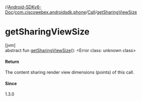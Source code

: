 //[Android-SDKv6-Doc](../../../index.md)/[com.ciscowebex.androidsdk.phone](../index.md)/[Call](index.md)/[getSharingViewSize](get-sharing-view-size.md)

# getSharingViewSize

[jvm]\
abstract fun [getSharingViewSize](get-sharing-view-size.md)(): &lt;Error class: unknown class&gt;

#### Return

The content sharing render view dimensions (points) of this call.

#### Since

1.3.0
